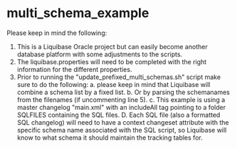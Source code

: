 # multi_schema_example
Please keep in mind the following:
1. This is a Liquibase Oracle project but can easily become another database platform with some adjustments to the scripts.
2. The liquibase.properties will need to be completed with the right information for the different properties.
3. Prior to running the "update_prefixed_multi_schemas.sh" script make sure to do the following:
a. please keep in mind that Liquibase will combine a schema list by a fixed list.
b. Or by parsing the schemanames from the filenames (if uncommenting line 5).
c. This example is using a master changelog "main.xml" with an includeAll tag pointing to a folder SQLFILES containing the SQL files.
D. Each SQL file (also a formatted SQL changelog) will need to have a context changeset attribute with the specific schema name associated with the SQL script, so Liquibase will know to what schema it should maintain the tracking tables for.
